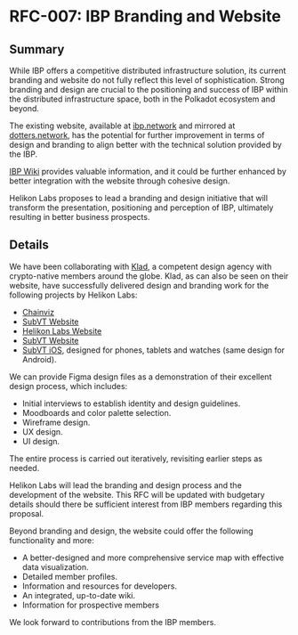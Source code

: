 # RFC-007: IBP Branding and Website
## Summary

While IBP offers a competitive distributed infrastructure solution, its current branding and website do not fully reflect this level of sophistication. Strong branding and design are crucial to the positioning and success of IBP within the distributed infrastructure space, both in the Polkadot ecosystem and beyond.

The existing website, available at [ibp.network](https://ibp.network) and mirrored at [dotters.network](https://dotters.network), has the potential for further improvement in terms of design and branding to align better with the technical solution provided by the IBP.

[IBP Wiki](https://wiki.ibp.network/) provides valuable information, and it could be further enhanced by better integration with the website through cohesive design.

Helikon Labs proposes to lead a branding and design initiative that will transform the presentation, positioning and perception of IBP, ultimately resulting in better business prospects.

## Details

We have been collaborating with [Klad](https://klad.design/), a competent design agency with crypto-native members around the globe. Klad, as can also be seen on their website, have successfully delivered design and branding work for the following projects by Helikon Labs:

- [Chainviz](https://chainviz.app)
- [SubVT Website](https://subvt.io)
- [Helikon Labs Website](https://helikon.io)
- [SubVT Website](https://subvt.io)
- [SubVT iOS](https://apps.apple.com/tr/app/subvt/id1602653455), designed for phones, tablets and watches (same design for Android).

We can provide Figma design files as a demonstration of their excellent design process, which includes:

- Initial interviews to establish identity and design guidelines.
- Moodboards and color palette selection.
- Wireframe design.
- UX design.
- UI design.

The entire process is carried out iteratively, revisiting earlier steps as needed.

Helikon Labs will lead the branding and design process and the development of the website. This RFC will be updated with budgetary details should there be sufficient interest from IBP members regarding this proposal.

Beyond branding and design, the website could offer the following functionality and more:

- A better-designed and more comprehensive service map with effective data visualization.
- Detailed member profiles.
- Information and resources for developers.
- An integrated, up-to-date wiki.
- Information for prospective members

We look forward to contributions from the IBP members.